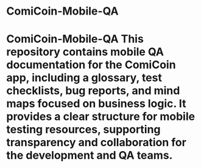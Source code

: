 # ComiCoin-Mobile-QA
# ComiCoin-Mobile-QA  This repository contains mobile QA documentation for the ComiCoin app, including a glossary, test checklists, bug reports, and mind maps focused on business logic. It provides a clear structure for mobile testing resources, supporting transparency and collaboration for the development and QA teams.
